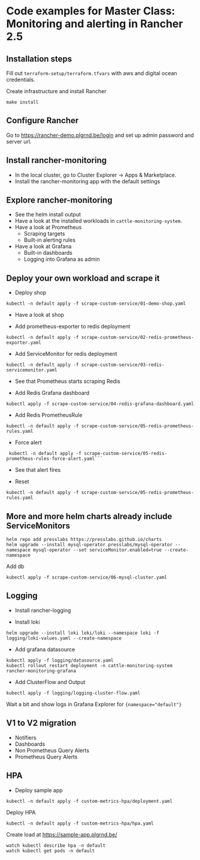 # Code examples for Master Class: Monitoring and alerting in Rancher 2.5

## Installation steps

Fill out `terraform-setup/terraform.tfvars` with aws and digital ocean credentials.

Create infrastructure and install Rancher

```
make install
```

## Configure Rancher

Go to https://rancher-demo.plgrnd.be/login and set up admin password and server url.

## Install rancher-monitoring

* In the local cluster, go to Cluster Explorer -> Apps & Marketplace.
* Install the rancher-monitoring app with the default settings

## Explore rancher-monitoring

* See the helm install output
* Have a look at the installed workloads in `cattle-monitoring-system`.
* Have a look at Prometheus
    * Scraping targets
    * Built-in alerting rules
* Have a look at Grafana
    * Built-in dashboards
    * Logging into Grafana as admin

## Deploy your own workload and scrape it

* Deploy shop

```
kubectl -n default apply -f scrape-custom-service/01-demo-shop.yaml
```

* Have a look at shop

* Add prometheus-exporter to redis deployment

```
kubectl -n default apply -f scrape-custom-service/02-redis-prometheus-exporter.yaml
```

* Add ServiceMonitor for redis deployment

```
kubectl -n default apply -f scrape-custom-service/03-redis-servicemonitor.yaml
```

* See that Prometheus starts scraping Redis

* Add Redis Grafana dashboard

```
kubectl apply -f scrape-custom-service/04-redis-grafana-dashboard.yaml
```

* Add Redis PrometheusRule

```
kubectl -n default apply -f scrape-custom-service/05-redis-prometheus-rules.yaml
```

* Force alert

```
 kubectl -n default apply -f scrape-custom-service/05-redis-prometheus-rules-force-alert.yaml```
```
* See that alert fires

* Reset

```
kubectl -n default apply -f scrape-custom-service/05-redis-prometheus-rules.yaml
```

## More and more helm charts already include ServiceMonitors

```
helm repo add presslabs https://presslabs.github.io/charts
helm upgrade --install mysql-operator presslabs/mysql-operator --namespace mysql-operator --set serviceMonitor.enabled=true --create-namespace 
```

Add db

```
kubectl apply -f scrape-custom-service/06-mysql-cluster.yaml
```

## Logging
* Install rancher-logging

* Install loki

```
helm upgrade --install loki loki/loki --namespace loki -f logging/loki-values.yaml --create-namespace
```

* Add grafana datasource

```
kubectl apply -f logging/datasource.yaml
kubectl rollout restart deployment -n cattle-monitoring-system rancher-monitoring-grafana
```

* Add ClusterFlow and Output

```
kubectl apply -f logging/logging-cluster-flow.yaml
```

Wait a bit and show logs in Grafana Explorer for `{namespace="default"}`

## V1 to V2 migration

* Notifiers
* Dashboards
* Non Prometheus Query Alerts
* Prometheus Query Alerts

## HPA

* Deploy sample app

```
kubectl -n default apply -f custom-metrics-hpa/deployment.yaml
```

Deploy HPA

```
kubectl -n default apply -f custom-metrics-hpa/hpa.yaml
```

Create load at https://sample-app.plgrnd.be/

```
watch kubectl describe hpa -n default
watch kubectl get pods -n default
```